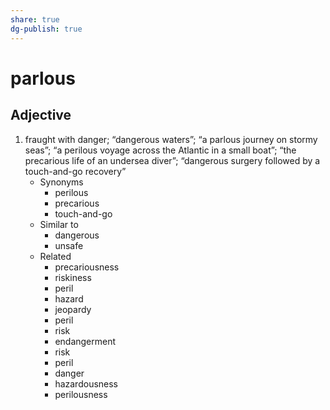 ```yaml
---
share: true
dg-publish: true
---
```

# parlous


## Adjective

1. fraught with danger; “dangerous waters”; “a parlous journey on stormy seas”; “a perilous voyage across the Atlantic in a small boat”; “the precarious life of an undersea diver”; “dangerous surgery followed by a touch-and-go recovery”
	- Synonyms
		- perilous
		- precarious
		- touch-and-go
	- Similar to
		- dangerous
		- unsafe
	- Related
		- precariousness
		- riskiness
		- peril
		- hazard
		- jeopardy
		- peril
		- risk
		- endangerment
		- risk
		- peril
		- danger
		- hazardousness
		- perilousness

